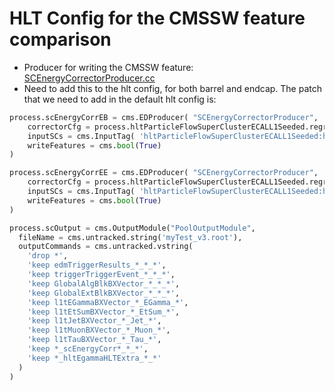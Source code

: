 # HLT Config for the CMSSW feature comparison

- Producer for writing the CMSSW feature: [SCEnergyCorrectorProducer.cc](https://cmssdt.cern.ch/lxr/source/RecoEcal/EgammaClusterProducers/src/SCEnergyCorrectorProducer.cc)
- Need to add this to the hlt config, for both barrel and endcap. The patch that we need to add in the default hlt config is:


```python
process.scEnergyCorrEB = cms.EDProducer( "SCEnergyCorrectorProducer",
    correctorCfg = process.hltParticleFlowSuperClusterECALL1Seeded.regressionConfig.clone(),
    inputSCs = cms.InputTag( 'hltParticleFlowSuperClusterECALL1Seeded:hltParticleFlowSuperClusterECALBarrel' ),
    writeFeatures = cms.bool(True)
)

process.scEnergyCorrEE = cms.EDProducer( "SCEnergyCorrectorProducer",
    correctorCfg = process.hltParticleFlowSuperClusterECALL1Seeded.regressionConfig.clone(),
    inputSCs = cms.InputTag( 'hltParticleFlowSuperClusterECALL1Seeded:hltParticleFlowSuperClusterECALEndcapWithPreshower' ),
    writeFeatures = cms.bool(True)
)

process.scOutput = cms.OutputModule("PoolOutputModule",
  fileName = cms.untracked.string('myTest_v3.root'),
  outputCommands = cms.untracked.vstring(
    'drop *',
    'keep edmTriggerResults_*_*_*',
    'keep triggerTriggerEvent_*_*_*',
    'keep GlobalAlgBlkBXVector_*_*_*',
    'keep GlobalExtBlkBXVector_*_*_*',
    'keep l1tEGammaBXVector_*_EGamma_*',
    'keep l1tEtSumBXVector_*_EtSum_*',
    'keep l1tJetBXVector_*_Jet_*',
    'keep l1tMuonBXVector_*_Muon_*',
    'keep l1tTauBXVector_*_Tau_*',
    'keep *_scEnergyCorr*_*_*',
    'keep *_hltEgammaHLTExtra_*_*'
  )
)
```
